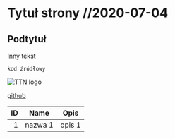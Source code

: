 # Tytuł strony //2020-07-04
## Podtytuł

Inny tekst

```
kod źródłowy
```

![TTN logo](/resources/ttn_logo.png "Logo TTN")

[github](https://github.com)

|ID|Name|Opis|
|---:|---|---|
|1|nazwa 1| opis 1|

